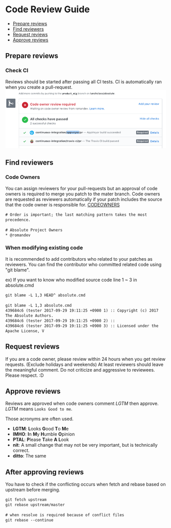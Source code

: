 # Code Review Guide
- [Prepare reviews](#prepare-reviews)
- [Find reviewers](#find-reviewers)
- [Request reviews](#request-reviews)
- [Approve reviews](#approve-reviews)

## Prepare reviews
### Check CI
Reviews should be started after passing all CI tests. CI is automatically ran when you create a pull-request.
![ResultOfCI](/docs/images/ci_status.png)

## Find reviewers
### Code Owners
You can assign reviewers for your pull-requests but an approval of code owners is required to merge you patch to the mater branch.
Code owners are requested as reviewers automatically if your patch includes the source that the code owner is responsible for.
[CODEOWNERS](https://github.com/lunchclass/absolute/blob/master/CODEOWNERS)
```
# Order is important; the last matching pattern takes the most precedence.

# Absolute Project Owners
* @romandev
```

### When modifying existing code
It is recommended to add contributors who related to your patches as reviewers.
You can find the contributor who committed related code using "git blame".

ex) If you want to know who modified source code line 1 ~ 3 in absolute.cmd
```
git blame -L 1,3 HEAD^ absolute.cmd

git blame -L 1,3 absolute.cmd
439684c6 (tester 2017-09-29 19:11:25 +0900 1) :: Copyright (c) 2017 The Absolute Authors.
439684c6 (tester 2017-09-29 19:11:25 +0900 2) ::
439684c6 (tester 2017-09-29 19:11:25 +0900 3) :: Licensed under the Apache License, V
```

## Request reviews
If you are a code owner, please review within 24 hours when you get review requests. (Exclude holidays and weekends)
At least reviewers should leave the meaningful comment.
Do not criticize and aggressive to reviewees. Please respect. :D

## Approve reviews
Reviews are approved when code owners comment *LGTM* then approve. *LGTM* means `Looks Good to me`.

Those acronyms are often used.
- **LGTM**: **L**ooks **G**ood **T**o **M**e
- **IMHO**: **I**n **M**y **H**umble **O**pinion
- **PTAL**: **P**lease **T**ake **A** **L**ook
- **nit**:  A small change that may not be very important, but is technically correct.
- **ditto**: The same

## After approving reviews
You have to check if the conflicting occurs when fetch and rebase based on upstream before merging.
```
git fetch upstream
git rebase upstream/master

# when resolve is required because of conflict files
git rebase --continue
```
